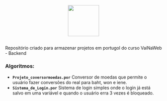 <div align="center" height="100">
  <img src="https://user-images.githubusercontent.com/113947566/268516882-d58a8d39-9af4-401c-980f-f5c7bcd507bf.png" height="100">
</div>

## 

Repositório criado para armazenar projetos em portugol do curso VaiNaWeb - Backend

### Algoritmos:
* <b>`Projeto_coversormoedas.por`</b> Conversor de moedas que permite o usuário fazer conversões do real para baht, won e iene.
* <b>`Sistema_de_Login.por`</b> Sistema de login simples onde o login já está salvo em uma variável e quando o usuário erra 3 vezes é bloqueado.

